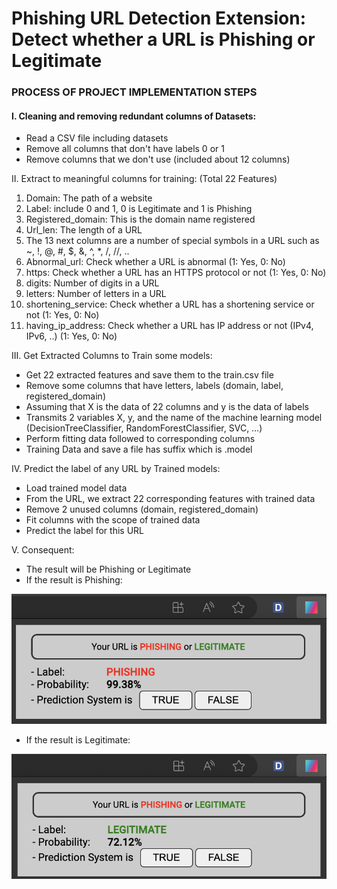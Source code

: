 # Phishing URL Detection Extension: Detect whether a URL is Phishing or Legitimate
### PROCESS OF PROJECT IMPLEMENTATION STEPS

#### I. Cleaning and removing redundant columns of Datasets:
-	Read a CSV file including datasets
-	Remove all columns that don't have labels 0 or 1
-   Remove columns that we don't use (included about 12 columns)

II.	Extract to meaningful columns for training: (Total 22 Features)
1.	Domain: The path of a website
2.	Label: include 0 and 1, 0 is Legitimate and 1 is Phishing
3.	Registered_domain: This is the domain name registered
4.	Url_len: The length of a URL
5.  The 13 next columns are a number of special symbols in a URL such as ~, !, @, #, $, &, ^, *, /, //, ..
6.	Abnormal_url: Check whether a URL is abnormal (1: Yes, 0: No)
7.	https: Check whether a URL has an HTTPS protocol or not (1: Yes, 0: No)
8.	digits: Number of digits in a URL
9.	letters: Number of letters in a URL
10.	shortening_service: Check whether a URL has a shortening service or not (1: Yes, 0: No)
11.	having_ip_address: Check whether a URL has IP address or not (IPv4, IPv6, ..) (1: Yes, 0: No)

III. Get Extracted Columns to Train some models:
-	Get 22 extracted features and save them to the train.csv file
-   Remove some columns that have letters, labels (domain, label, registered_domain)
-	Assuming that X is the data of 22 columns and y is the data of labels 
-	Transmits 2 variables X, y, and the name of the machine learning model (DecisionTreeClassifier, RandomForestClassifier, SVC, …)
-   Perform fitting data followed to corresponding columns	
-	Training Data and save a file has suffix which is .model

IV. Predict the label of any URL by Trained models:
-	Load trained model data
-   From the URL, we extract 22 corresponding features with trained data
-	Remove 2 unused columns (domain, registered_domain)
-   Fit columns with the scope of trained data
-   Predict the label for this URL

V.	Consequent:
-   The result will be Phishing or Legitimate
-   If the result is Phishing:

![alt text](./templates/images/Phishing%20Ressult.png)

-   If the result is Legitimate:

![alt text](./templates/images/Legitimate%20Result.png)
